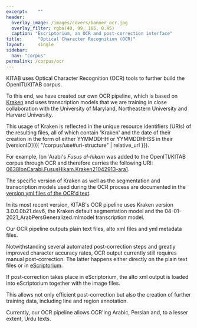 ```yaml
---
excerpt:	""
header:
  overlay_image: /images/covers/banner_ocr.jpg
  overlay_filter: rgba(40, 99, 165, 0.45)
  caption: "Escriptorium, an OCR and post-correction interface"
title:		"Optical Character Recognition (OCR)"
layout:		single
sidebar:
  nav: "corpus"
permalink: /corpus/ocr
---
```

KITAB uses Optical Character Recognition (OCR) tools to further build the OpenITI/KITAB corpus.
To this end, we have created our own OCR pipeline, which is based on [Kraken](http://kraken.re/) and uses transcription models that we are training in close collaboration with the University of Maryland, Northeastern University and Harvard University.
This usage of Kraken is reflected in the unique resource identifiers (URIs) of the resulting files, all of which contain 'Kraken' and the date of their creation in the form of either YYMMDDHH or YYMMDDHHSS in their [versionID]({{ "/corpus/use#uri-structure" | relative_url }}).
For example, Ibn ʿArabi's *Fusus al-hikam* was added to the OpenITI/KITAB corpus through OCR and therefore carries the following URI: [0638IbnCarabi.FususHikam.Kraken21042913-ara1](https://github.com/OpenITI/0650AH/blob/master/data/0638IbnCarabi/0638IbnCarabi.FususHikam/0638IbnCarabi.FususHikam.Kraken21042913-ara1.completed).
The specific version of Kraken as well as the segmentation and transcription models used during the OCR process are documented in the [version yml files of the OCR'd text](https://github.com/OpenITI/0650AH/blob/master/data/0638IbnCarabi/0638IbnCarabi.FususHikam/0638IbnCarabi.FususHikam.Kraken21042913-ara1.yml).
In its most recent version, KITAB's OCR pipeline uses Kraken version 3.0.0.0b21.dev6, the Kraken default segmentation model and the 04-01-2021_ArabPersGeneralized.mlmodel transcription model.
Our OCR pipeline outputs plain text files, alto xml files and yml metadata files.
Notwithstanding several automated post-correction steps and greatly improved character accuracy rates, OCR output currently still requires manual post-correction. The latter happens either directly on the plain text files or in [eScriptorium](https://escripta.hypotheses.org/escriptorium-video-gallery).
If post-correction takes place in eScriptorium, the alto xml output is loaded into eScriptorium together with the image files.
This allows not only efficient post-correction but also the creation of further training data, including line and region annotation.
Currently, our OCR pipeline allows OCR'ing Arabic, Persian and, to a lesser extent, Urdu texts.
